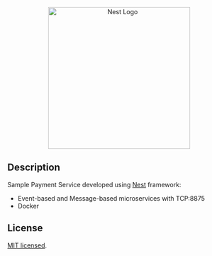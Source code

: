 <p align="center">
  <a href="http://nestjs.com/" target="blank"><img src="https://nestjs.com/img/logo_text.svg" width="320" alt="Nest Logo" /></a>
</p>

## Description

Sample Payment Service developed using [Nest](https://github.com/nestjs/nest) framework:
- Event-based and Message-based microservices with TCP:8875
- Docker

## License

  [MIT licensed](LICENSE).
